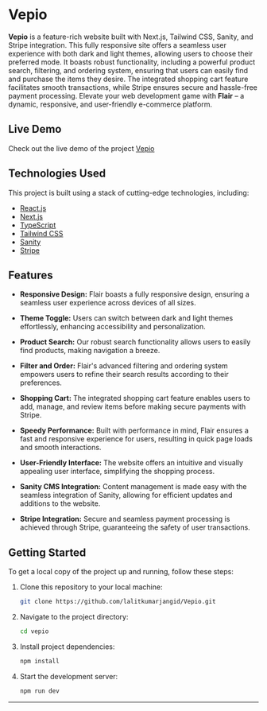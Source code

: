 

# Vepio

**Vepio** is a feature-rich website built with Next.js, Tailwind CSS, Sanity, and Stripe integration. This fully responsive site offers a seamless user experience with both dark and light themes, allowing users to choose their preferred mode. It boasts robust functionality, including a powerful product search, filtering, and ordering system, ensuring that users can easily find and purchase the items they desire. The integrated shopping cart feature facilitates smooth transactions, while Stripe ensures secure and hassle-free payment processing. Elevate your web development game with **Flair** – a dynamic, responsive, and user-friendly e-commerce platform.

## Live Demo

Check out the live demo of the project [Vepio](https://realvepio.vercel.app)



## Technologies Used

This project is built using a stack of cutting-edge technologies, including:

- [React.js](https://reactjs.org/)
- [Next.js](https://nextjs.org/)
- [TypeScript](https://www.typescriptlang.org/)
- [Tailwind CSS](https://tailwindcss.com/)
- [Sanity](https://www.sanity.io/)
- [Stripe](https://www.stripe.com/)

## Features

- **Responsive Design:** Flair boasts a fully responsive design, ensuring a seamless user experience across devices of all sizes.

- **Theme Toggle:** Users can switch between dark and light themes effortlessly, enhancing accessibility and personalization.

- **Product Search:** Our robust search functionality allows users to easily find products, making navigation a breeze.

- **Filter and Order:** Flair's advanced filtering and ordering system empowers users to refine their search results according to their preferences.

- **Shopping Cart:** The integrated shopping cart feature enables users to add, manage, and review items before making secure payments with Stripe.

- **Speedy Performance:** Built with performance in mind, Flair ensures a fast and responsive experience for users, resulting in quick page loads and smooth interactions.

- **User-Friendly Interface:** The website offers an intuitive and visually appealing user interface, simplifying the shopping process.

- **Sanity CMS Integration:** Content management is made easy with the seamless integration of Sanity, allowing for efficient updates and additions to the website.

- **Stripe Integration:** Secure and seamless payment processing is achieved through Stripe, guaranteeing the safety of user transactions.

## Getting Started

To get a local copy of the project up and running, follow these steps:

1. Clone this repository to your local machine:

   ```bash
   git clone https://github.com/lalitkumarjangid/Vepio.git
   ```

2. Navigate to the project directory:

   ```bash
   cd vepio
   
   ```

3. Install project dependencies:

   ```bash
   npm install
   ```

4. Start the development server:
   ```bash
   npm run dev
   ```

---

